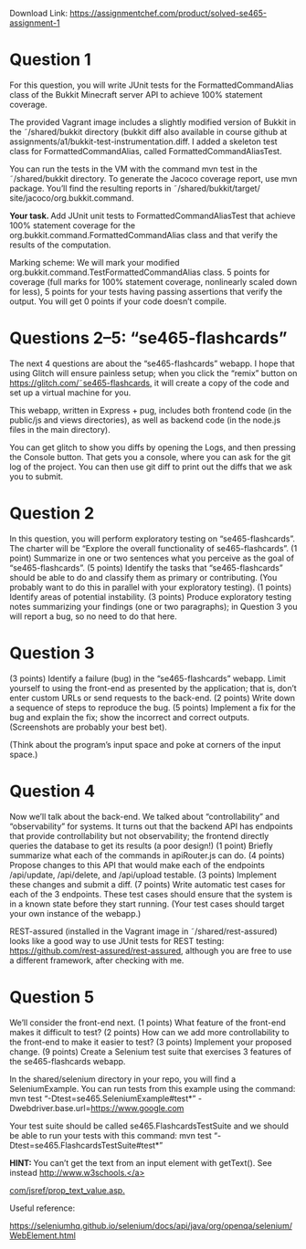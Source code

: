 Download Link: https://assignmentchef.com/product/solved-se465-assignment-1
<br>
<h1>Question 1</h1>

For this question, you will write JUnit tests for the FormattedCommandAlias class of the Bukkit Minecraft server API to achieve 100% statement coverage.

The provided Vagrant image includes a slightly modified version of Bukkit in the ˜/shared/bukkit directory (bukkit diff also available in course github at assignments/a1/bukkit-test-instrumentation.diff. I added a skeleton test class for FormattedCommandAlias, called FormattedCommandAliasTest.

You can run the tests in the VM with the command mvn test in the ˜/shared/bukkit directory. To generate the Jacoco coverage report, use mvn package. You’ll find the resulting reports in ˜/shared/bukkit/target/ site/jacoco/org.bukkit.command.

<strong>Your task. </strong>Add JUnit unit tests to FormattedCommandAliasTest that achieve 100% statement coverage for the org.bukkit.command.FormattedCommandAlias class and that verify the results of the computation.

Marking scheme: We will mark your modified org.bukkit.command.TestFormattedCommandAlias class. 5 points for coverage (full marks for 100% statement coverage, nonlinearly scaled down for less), 5 points for your tests having passing assertions that verify the output. You will get 0 points if your code doesn’t compile.

<h1>Questions 2–5: “se465-flashcards”</h1>

The next 4 questions are about the “se465-flashcards” webapp. I hope that using Glitch will ensure painless setup; when you click the “remix” button on <a href="https://glitch.com/~se465-flashcards">https://glitch.com/</a><a href="https://glitch.com/~se465-flashcards">˜</a><a href="https://glitch.com/~se465-flashcards">se465-flashcards</a><a href="https://glitch.com/~se465-flashcards">,</a> it will create a copy of the code and set up a virtual machine for you.

This webapp, written in Express + pug, includes both frontend code (in the public/js and views directories), as well as backend code (in the node.js files in the main directory).

You can get glitch to show you diffs by opening the Logs, and then pressing the Console button. That gets you a console, where you can ask for the git log of the project. You can then use git diff to print out the diffs that we ask you to submit.

<h1>Question 2</h1>

In this question, you will perform exploratory testing on “se465-flashcards”. The charter will be “Explore the overall functionality of se465-flashcards”. (1 point) Summarize in one or two sentences what you perceive as the goal of “se465-flashcards”. (5 points) Identify the tasks that “se465-flashcards” should be able to do and classify them as primary or contributing. (You probably want to do this in parallel with your exploratory testing). (1 points) Identify areas of potential instability. (3 points) Produce exploratory testing notes summarizing your findings (one or two paragraphs); in Question 3 you will report a bug, so no need to do that here.

<h1>Question 3</h1>

(3 points) Identify a failure (bug) in the “se465-flashcards” webapp. Limit yourself to using the front-end as presented by the application; that is, don’t enter custom URLs or send requests to the back-end. (2 points) Write down a sequence of steps to reproduce the bug. (5 points) Implement a fix for the bug and explain the fix; show the incorrect and correct outputs. (Screenshots are probably your best bet).

(Think about the program’s input space and poke at corners of the input space.)

<h1>Question 4</h1>

Now we’ll talk about the back-end. We talked about “controllability” and “observability” for systems. It turns out that the backend API has endpoints that provide controllability but not observability; the frontend directly queries the database to get its results (a poor design!) (1 point) Briefly summarize what each of the commands in apiRouter.js can do. (4 points) Propose changes to this API that would make each of the endpoints /api/update, /api/delete, and /api/upload testable. (3 points) Implement these changes and submit a diff. (7 points) Write automatic test cases for each of the 3 endpoints. These test cases should ensure that the system is in a known state before they start running. (Your test cases should target your own instance of the webapp.)

REST-assured (installed in the Vagrant image in ˜/shared/rest-assured) looks like a good way to use JUnit tests for REST testing: <a href="https://github.com/rest-assured/rest-assured">https://github.com/rest-assured/rest-assured</a><a href="https://github.com/rest-assured/rest-assured">,</a> although you are free to use a different framework, after checking with me.

<h1>Question 5</h1>

We’ll consider the front-end next. (1 points) What feature of the front-end makes it difficult to test? (2 points) How can we add more controllability to the front-end to make it easier to test? (3 points) Implement your proposed change. (9 points) Create a Selenium test suite that exercises 3 features of the se465-flashcards webapp.

In the shared/selenium directory in your repo, you will find a SeleniumExample. You can run tests from this example using the command: mvn test “-Dtest=se465.SeleniumExample#test*” -Dwebdriver.base.url=https://www.google.com

Your test suite should be called se465.FlashcardsTestSuite and we should be able to run your tests with this command: mvn test “-Dtest=se465.FlashcardsTestSuite#test*”

<strong>HINT: </strong>You can’t get the text from an input element with getText(). See instead <a href="https://www.w3schools.com/jsref/prop_text_value.asp">http://www.w3schools.</a>

<a href="https://www.w3schools.com/jsref/prop_text_value.asp">com/jsref/prop_text_value.asp</a><a href="https://www.w3schools.com/jsref/prop_text_value.asp">.</a>

Useful reference:

<a href="https://seleniumhq.github.io/selenium/docs/api/java/org/openqa/selenium/WebElement.html">https://seleniumhq.github.io/selenium/docs/api/java/org/openqa/selenium/WebElement.html</a>